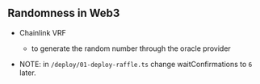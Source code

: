 ## Randomness in Web3 
- Chainlink VRF
  - to generate the random number through the oracle provider




- NOTE: in ```/deploy/01-deploy-raffle.ts``` change waitConfirmations to ```6``` later.